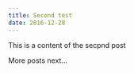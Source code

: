 ```yaml
---
title: Second test
date: 2016-12-28
---
```


This is a content of the secpnd post

More posts next...
